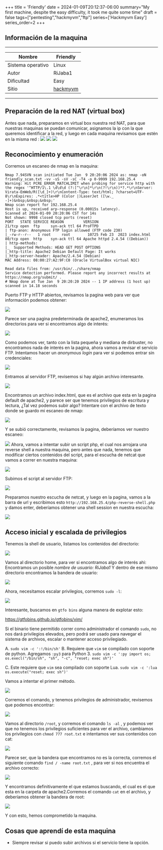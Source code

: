 +++
title = 'Friendly'
date = 2024-01-09T20:12:37-06:00
summary="My first machine, despite the easy difficulty, it took me quite some time"
draft = false
tags=["pentesting","hackmyvm","ftp"]
series=['Hackmyvm Easy']
series_order=2
+++

## Información de la maquina  
***
| Nombre  | Friendly  |
|---|---|
| Sistema operativo | Linux  |
|Autor   |RiJaba1   |
|Dificultad  |Easy   |
|Sitio   |[hackmyvm](https://hackmyvm.eu)   |

***

## Preparación de la red NAT (virtual box)

Antes que nada, preparamos en virtual box nuestra red NAT, para que nuestras maquinas se puedan comunicar, asignamos la ip con la que queremos identificar a la red, y luego en cada maquina revisamos que estén en la misma red :
![](imagenes/Pasted%20image%2020240109202337.png)
![](imagenes/Pasted%20image%2020240109213033.png)
![](imagenes/Pasted%20image%2020240109213047.png)


## Reconocimiento y enumeración

Corremos un escaneo de nmap en la maquina:
```
Nmap 7.94SVN scan initiated Tue Jan  9 20:20:06 2024 as: nmap -oN friendly_scan.txt -vv -sS -sV -sC -T4 -p 0-9999 192.168.25.4
Warning: Hit PCRE_ERROR_MATCHLIMIT when probing for service http with the regex '^HTTP/1\.1 \d\d\d (?:[^\r\n]*\r\n(?!\r\n))*?.*\r\nServer: Virata-EmWeb/R([\d_]+)\r\nContent-Type: text/html; ?charset=UTF-8\r\nExpires: .*<title>HP (Color |)LaserJet ([\w._ -]+)&nbsp;&nbsp;&nbsp;'
Nmap scan report for 192.168.25.4
Host is up, received arp-response (0.00015s latency).
Scanned at 2024-01-09 20:20:06 CST for 14s
Not shown: 9998 closed tcp ports (reset)
PORT   STATE SERVICE REASON         VERSION
21/tcp open  ftp     syn-ack ttl 64 ProFTPD
| ftp-anon: Anonymous FTP login allowed (FTP code 230)
|_-rw-r--r--   1 root     root        10725 Feb 23  2023 index.html
80/tcp open  http    syn-ack ttl 64 Apache httpd 2.4.54 ((Debian))
| http-methods: 
|_  Supported Methods: HEAD GET POST OPTIONS
|_http-title: Apache2 Debian Default Page: It works
|_http-server-header: Apache/2.4.54 (Debian)
MAC Address: 08:00:27:A2:9F:C0 (Oracle VirtualBox virtual NIC)

Read data files from: /usr/bin/../share/nmap
Service detection performed. Please report any incorrect results at https://nmap.org/submit/ .
# Nmap done at Tue Jan  9 20:20:20 2024 -- 1 IP address (1 host up) scanned in 14.18 seconds
```

Puerto FTP y HTTP abiertos, revisamos la pagina web para ver que información podemos obtener:

![](imagenes/Pasted%20image%2020240109202627.png)

Parece ser una pagina predeterminada de apache2, enumeramos los directorios para ver si encontramos algo de interés:

![](imagenes/Pasted%20image%2020240109202929.png)

Como podemos ver, tanto con la lista pequeña y mediana de dirbuster, no encontramos nada de interés en la pagina, ahora vamos a revisar el servicio FTP. Intentamos hacer un *anonymous login* para ver si podemos entrar sin credenciales:

![](imagenes/Pasted%20image%2020240109203206.png)

Entramos al servidor FTP, revisemos si hay algún archivo interesante.

![](imagenes/Pasted%20image%2020240109204803.png)

Encontramos un archivo index.html, que es el archivo que esta en la pagina default de apache2, y parece ser que tenemos privilegios de escritura y lectura, ¿Tal vez podemos subir algo? Intentare con el archivo de texto donde se guardo mi escaneo de nmap:

![](imagenes/Pasted%20image%2020240109205653.png)

Y se subió correctamente, revisamos la pagina, deberíamos ver nuestro escaneo:

![](imagenes/Pasted%20image%2020240109205725.png)
Ahora, vamos a intentar subir un script php, el cual nos arrojara una reverse shell a nuestra maquina, pero antes que nada, tenemos que modificar ciertos contenidos del script, para el escucha de netcat que vamos a correr en nuestra maquina:

![](imagenes/Pasted%20image%2020240109210055.png)

Subimos el script al servidor FTP:

![](imagenes/Pasted%20image%2020240109210147.png)

Preparamos nuestro escucha de netcat, y luego en la pagina, vamos a la barra de url y escribimos esto `http://192.168.25.4/php-reverse-shell.php` y damos enter, deberíamos obtener una shell session en nuestra escucha:

![](imagenes/Pasted%20image%2020240109210347.png)

## Acceso inicial y escalada de privilegios
Tenemos la shell de usuario, listamos los contenidos del directorio:

![](imagenes/Pasted%20image%2020240109210430.png)

Vamos al directorio home, para ver si encontramos algo de interés ahi:
Encontramos un posible *nombre de usuario: RiJaba1*
Y dentro de ese mismo directorio encontramos la bandera de usuario:

![](imagenes/Pasted%20image%2020240109210733.png)

Ahora, necesitamos escalar privilegios, corremos `sudo -l`:

![](imagenes/Pasted%20image%2020240109210836.png)

Interesante, buscamos en `gtfo bins` alguna manera de explotar esto:

https://gtfobins.github.io/gtfobins/vim/

Si el binario tiene permitido correr como administrador el comando `sudo`, no nos dará privilegios elevados, pero podrá ser usado para navegar el sistema de archivos, escalar o mantener acceso privilegiado.

A. `sudo vim -c ':!/bin/sh'`
B. Requiere que `vim` se compilado con soporte de python. Agregamos `:py3` para Python 3.
	`sudo vim -c ':py import os; os.execl("/bin/sh", "sh", "-c", "reset; exec sh")'`

C. Este requiere que `vim` sea compilado con soporte Lua.
`sudo vim -c ':lua os.execute("reset; exec sh")'`

Vamos a intentar el primer método.

![](imagenes/Pasted%20image%2020240109211405.png)

Corremos el comando, y tenemos privilegios de administrador, revisemos que podemos encontrar:

![](imagenes/Pasted%20image%2020240109211436.png)

Vamos al directorio `/root`, y corremos el comando `ls -al` , y podemos ver que no tenemos los privilegios suficientes para ver el archivo, cambiamos los privilegios con `chmod 777 root.txt` e intentamos ver sus contenidos con cat:

![](imagenes/Pasted%20image%2020240109211740.png)

Parece ser, que la bandera que encontramos no es la correcta, corremos el siguiente comando `find / -name root.txt` , para ver si nos encuentra el archivo correcto:

![](imagenes/Pasted%20image%2020240109212033.png)

Y encontramos definitivamente el que estamos buscando, el cual es el que esta en la carpeta de apache2.Corremos el comando `cat` en el archivo, y deberíamos obtener la bandera de root:

![](imagenes/Pasted%20image%2020240109212322.png)

Y con esto, hemos comprometido la maquina.

## Cosas que aprendí de esta maquina
- Siempre revisar si puedo subir archivos si el servicio tiene la opción.
